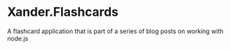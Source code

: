 Xander.Flashcards
=================

A flashcard application that is part of a series of blog posts on working with node.js
